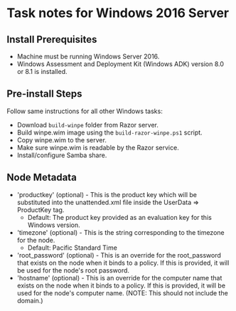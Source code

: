 # Task notes for Windows 2016 Server

## Install Prerequisites

- Machine must be running Windows Server 2016.
- Windows Assessment and Deployment Kit (Windows ADK) version 8.0 or 8.1 is
  installed.

## Pre-install Steps

Follow same instructions for all other Windows tasks:

- Download `build-winpe` folder from Razor server.
- Build winpe.wim image using the `build-razor-winpe.ps1` script.
- Copy winpe.wim to the server.
- Make sure winpe.wim is readable by the Razor service.
- Install/configure Samba share.

## Node Metadata

- 'productkey' (optional) - This is the product key which will be substituted
  into the unattended.xml file inside the UserData => ProductKey tag.
  - Default: The product key provided as an evaluation key for this Windows
    version.
- 'timezone' (optional) - This is the string corresponding to the timezone for
  the node.
  - Default: Pacific Standard Time
- 'root_password' (optional) - This is an override for the root_password that
  exists on the node when it binds to a policy. If this is provided, it will be
  used for the node's root password.
- 'hostname' (optional) - This is an override for the computer name that
  exists on the node when it binds to a policy. If this is provided, it will be
  used for the node's computer name. (NOTE: This should not include the domain.)